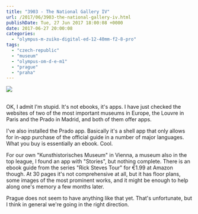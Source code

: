 ```yaml
---
title: "3903 - The National Gallery IV"
url: /2017/06/3903-the-national-gallery-iv.html
publishDate: Tue, 27 Jun 2017 18:00:08 +0000
date: 2017-06-27 20:00:08
categories: 
  - "olympus-m-zuiko-digital-ed-12-40mm-f2-8-pro"
tags: 
  - "czech-republic"
  - "museum"
  - "olympus-om-d-e-m1"
  - "prague"
  - "praha"
---
```

<div class="container">
<div class="center"><a target="_blank" href="https://d25zfm9zpd7gm5.cloudfront.net/1200x1200/2016/20161025_173127_lr.jpg"><img class="webfeedsFeaturedVisual" src="https://d25zfm9zpd7gm5.cloudfront.net/0600x0600/2016/20161025_173127_lr.jpg" /></a></div>
</div>
<br />

<a target="_blank" href="https://d25zfm9zpd7gm5.cloudfront.net/1200x1200/2016/20161025_173111_lr.jpg"><img style="margin: 0pt 0px 0pt 10px; float: right;" src="https://d25zfm9zpd7gm5.cloudfront.net/0150x0150/2016/20161025_173111_lr.jpg" alt="" border="0" /></a> OK, I admit I'm stupid. It's not ebooks, it's apps. I have just checked the websites of two of the most important museums in Europe, the Louvre in Paris and the Prado in Madrid, and both of them offer apps.

<a target="_blank" href="https://d25zfm9zpd7gm5.cloudfront.net/1200x1200/2016/20161025_173016_lr.jpg"><img style="margin: 0pt 10px 0pt 0px; float: left;" src="https://d25zfm9zpd7gm5.cloudfront.net/0150x0150/2016/20161025_173016_lr.jpg" alt="" border="0" /></a> I've also installed the Prado app. Basically it's a shell app that only allows for in-app purchase of the official guide in a number of major languages. What you buy is essentially an ebook. Cool. 

For our own "Kunsthistorisches Museum" in Vienna, a museum also in the top league, I found an app with "Stories", but nothing complete. There is an ebook guide from the series "Rick Steves Tour" for €1.99 at Amazon though. At 30 pages it's not comprehensive at all, but it has floor plans, some images of the most prominent works, and it might be enough to help along one's memory a few months later.

Prague does not seem to have anything like that yet. That's unfortunate, but I think in general we're going in the right direction.

